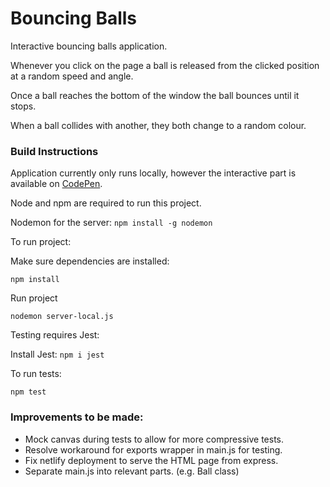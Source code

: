 # Bouncing Balls

Interactive bouncing balls application.

Whenever you click on the page a ball is released from the clicked position at a random speed and angle.

Once a ball reaches the bottom of the window the ball bounces until it stops.

When a ball collides with another, they both change to a random colour.

### Build Instructions

Application currently only runs locally, however the interactive part is available on [CodePen](https://codepen.io/elliotjpb/pen/wvoZWBe).

Node and npm are required to run this project.

Nodemon for the server: `npm install -g nodemon`

To run project:

Make sure dependencies are installed:

`npm install`

Run project

`nodemon server-local.js`

Testing requires Jest:

Install Jest: `npm i jest`

To run tests:

`npm test`

### Improvements to be made:

- Mock canvas during tests to allow for more compressive tests.
- Resolve workaround for exports wrapper in main.js for testing.
- Fix netlify deployment to serve the HTML page from express.
- Separate main.js into relevant parts. (e.g. Ball class)
